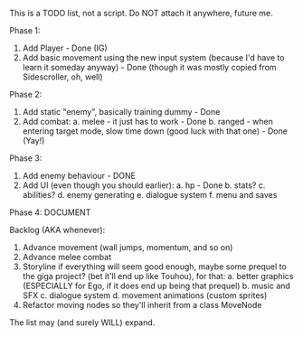 
 This is a TODO list, not a script. Do NOT attach it anywhere, future me.

Phase 1:
1. Add Player - Done (IG)
2. Add basic movement using the new input system (because I'd have to learn it someday anyway) - Done (though it was mostly copied from Sidescroller, oh, well)

Phase 2:
1. Add static "enemy", basically training dummy - Done
2. Add combat:
a. melee - it just has to work - Done
b. ranged - when entering target mode, slow time down (good luck with that one) - Done (Yay!)

Phase 3:
1. Add enemy behaviour - DONE
2. Add UI (even though you should earlier):
    a. hp - Done
    b. stats?
    c. abilities?
    d. enemy generating
    e. dialogue system
    f. menu and saves

Phase 4: DOCUMENT

Backlog (AKA whenever):
1. Advance movement (wall jumps, momentum, and so on)
2. Advance melee combat
3. Storyline if everything will seem good enough, maybe some prequel to the giga project? (bet it'll end up like Touhou), for that:
    a. better graphics (ESPECIALLY for Ego, if it does end up being that prequel)
    b. music and SFX
    c. dialogue system
    d. movement animations (custom sprites)
4. Refactor moving nodes so they'll inherit from a class MoveNode

The list may (and surely WILL) expand.